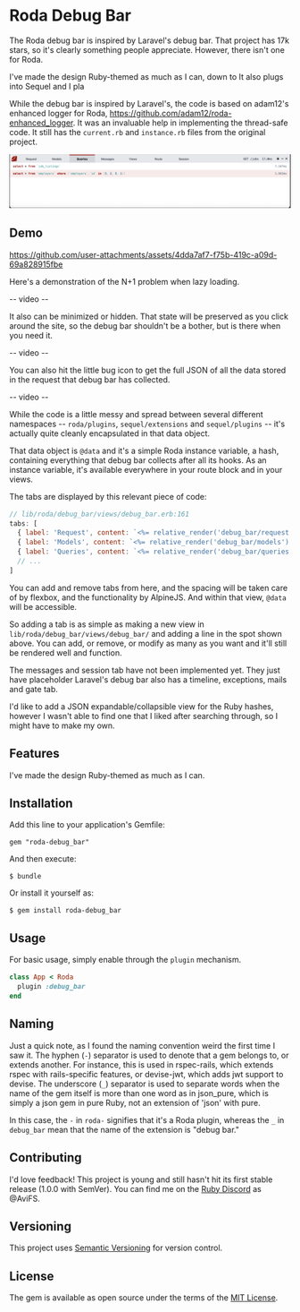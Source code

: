 # Roda Debug Bar

The Roda debug bar is inspired by Laravel's debug bar. That project has 17k stars, so it's clearly something people appreciate. However, there isn't one for Roda.

I've made the design Ruby-themed as much as I can, down to It also plugs into Sequel and I pla

While the debug bar is inspired by Laravel's, the code is based on adam12's enhanced logger for Roda, https://github.com/adam12/roda-enhanced_logger. It was an invaluable help in implementing the thread-safe code. It still has the `current.rb` and `instance.rb` files from the original project.

![Debug Bar Preview](docs/roda-debug_bar.png)


## Demo


https://github.com/user-attachments/assets/4dda7af7-f75b-419c-a09d-69a828915fbe


Here's a demonstration of the N+1 problem when lazy loading.

-- video --


It also can be minimized or hidden. That state will be preserved as you click around the site, so the debug bar shouldn't be a bother, but is there when you need it.

-- video --

You can also hit the little bug icon to get the full JSON of all the data stored in the request that debug bar has collected.

-- video --

While the code is a little messy and spread between several different namespaces -- `roda/plugins`, `sequel/extensions` and `sequel/plugins` -- it's actually quite cleanly encapsulated in that data object.

That data object is `@data` and it's a simple Roda instance variable, a hash, containing everything that debug bar collects after all its hooks. As an instance variable, it's available everywhere in your route block and in your views.

The tabs are displayed by this relevant piece of code:

```js
// lib/roda/debug_bar/views/debug_bar.erb:161
tabs: [
  { label: 'Request', content: `<%= relative_render('debug_bar/request') %>` },
  { label: 'Models', content: `<%= relative_render('debug_bar/models') %>` },
  { label: 'Queries', content: `<%= relative_render('debug_bar/queries') %>` },
  // ...
]
```

You can add and remove tabs from here, and the spacing will be taken care of by flexbox, and the functionality by AlpineJS. And within that view, `@data` will be accessible.

So adding a tab is as simple as making a new view in `lib/roda/debug_bar/views/debug_bar/` and adding a line in the spot shown above. You can add, or remove, or modify as many as you want and it'll still be rendered well and function.


The messages and session tab have not been implemented yet. They just have placeholder Laravel's debug bar also has a timeline, exceptions, mails and gate tab.

I'd like to add a JSON expandable/collapsible view for the Ruby hashes, however I wasn't able to find one that I liked after searching through, so I might have to make my own.

## Features

I've made the design Ruby-themed as much as I can.


## Installation

Add this line to your application's Gemfile:

    gem "roda-debug_bar"

And then execute:

    $ bundle

Or install it yourself as:

    $ gem install roda-debug_bar

## Usage

For basic usage, simply enable through the `plugin` mechanism.


```ruby
class App < Roda
  plugin :debug_bar
end
```

## Naming

Just a quick note, as I found the naming convention weird the first time I saw it. The hyphen (`-`) separator is used to denote that a gem belongs to, or extends another. For instance, this is used in rspec-rails, which extends rspec with rails-specific features, or devise-jwt, which adds jwt support to devise. The underscore (`_`) separator is used to separate words when the name of the gem itself is more than one word as in json_pure, which is simply a json gem in pure Ruby, not an extension of 'json' with pure.

In this case, the `-` in `roda-` signifies that it's a Roda plugin, whereas the `_` in `debug_bar` mean that the name of the extension is "debug bar."

## Contributing

I'd love feedback! This project is young and still hasn't hit its first stable release (1.0.0 with SemVer). You can find me on the [Ruby Discord](https://discord.gg/gC83Q4Kq) as @AviFS.

## Versioning

This project uses [Semantic Versioning](https://semver.org) for version control.

## License

The gem is available as open source under the terms of the [MIT License](http://opensource.org/licenses/MIT).
